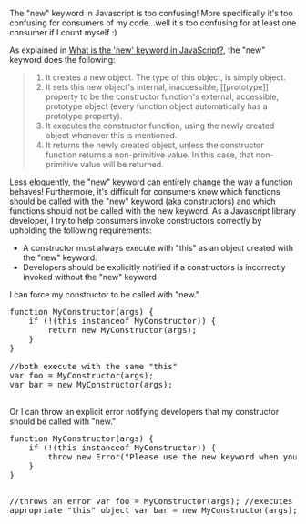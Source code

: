 The "new" keyword in Javascript is too confusing!  More specifically it's too confusing for consumers of my code...well it's too confusing for at least one consumer if I count myself :)
<!--more-->

As explained in <a href="http://stackoverflow.com/questions/1646698/what-is-the-new-keyword-in-javascript/3658673#3658673">What is the 'new' keyword in JavaScript?</a>, the "new" keyword does the following:
<blockquote>
<ol>
<li>It creates a new object. The type of this object, is simply object.</li>
<li>It sets this new object's internal, inaccessible, [[prototype]] property to be the constructor function's external, accessible, prototype object (every function object automatically has a prototype property).</li>
<li>It executes the constructor function, using the newly created object whenever this is mentioned.</li>
<li>It returns the newly created object, unless the constructor function returns a non-primitive value. In this case, that non-primitive value will be returned.</li>
</ol>
</blockquote>

Less eloquently, the "new" keyword can entirely change the way a function behaves!  Furthermore, it's difficult for consumers know which functions should be called with the "new" keyword (aka constructors) and which functions should not be called with the new keyword.  As a Javascript library developer, I try to help consumers invoke  constructors correctly by upholding the following requirements: 
<ul>
<li>A constructor must always execute with "this" as an object created with the "new" keyword.</li>
<li>Developers should be explicitly notified if a constructors is incorrectly invoked without the "new" keyword</li>
</ul>

I can force my constructor to be called with "new."
<pre>
function MyConstructor(args) {
    if (!(this instanceof MyConstructor)) {
        return new MyConstructor(args);
    }
}

//both execute with the same "this"
var foo = MyConstructor(args);
var bar = new MyConstructor(args);
</pre>
<br/>
Or I can throw an explicit error notifying developers that my constructor should be called with "new."
<pre>
function MyConstructor(args) {
    if (!(this instanceof MyConstructor)) {
        throw new Error("Please use the new keyword when you call MyConstructor");
    }
}

//throws an error
var foo = MyConstructor(args);
//executes with an appropriate "this" object
var bar = new MyConstructor(args);
</pre>
